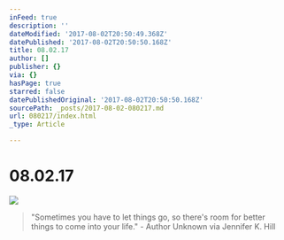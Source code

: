 ```yaml
---
inFeed: true
description: ''
dateModified: '2017-08-02T20:50:49.368Z'
datePublished: '2017-08-02T20:50:50.168Z'
title: 08.02.17
author: []
publisher: {}
via: {}
hasPage: true
starred: false
datePublishedOriginal: '2017-08-02T20:50:50.168Z'
sourcePath: _posts/2017-08-02-080217.md
url: 080217/index.html
_type: Article

---
```

# 08.02.17
![](https://the-grid-user-content.s3-us-west-2.amazonaws.com/03869f69-905e-4383-8ea8-2e998096970e.jpg)

> "Sometimes you have to let things go, so there's room for better things to come into your life." - Author Unknown via Jennifer K. Hill